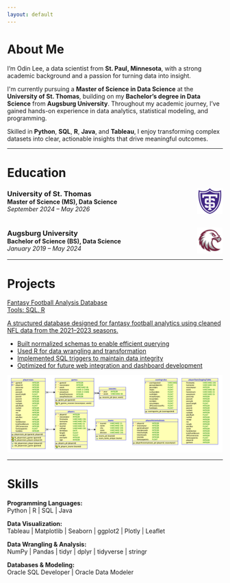 ```yaml
---
layout: default
---
```


# About Me

I’m Odin Lee, a data scientist from **St. Paul, Minnesota**, with a strong academic background and a passion for turning data into insight.

I'm currently pursuing a **Master of Science in Data Science** at the **University of St. Thomas**, building on my **Bachelor’s degree in Data Science** from **Augsburg University**. Throughout my academic journey, I’ve gained hands-on experience in data analytics, statistical modeling, and programming.

Skilled in **Python**, **SQL**, **R**, **Java**, and **Tableau**, I enjoy transforming complex datasets into clear, actionable insights that drive meaningful outcomes.

***

# Education

<div style="display: flex; gap: 2rem; flex-wrap: wrap; align-items: flex-start; margin-top: 1rem;">

  <!-- University of St. Thomas -->
  <div style="flex: 1; min-width: 300px;">
    <div style="display: flex; justify-content: space-between; align-items: center;">
      <div>
        <h3 style="margin: 0;">University of St. Thomas</h3>
        <p style="margin: 0;"><strong>Master of Science (MS), Data Science</strong><br>
        <em>September 2024 – May 2026</em></p>
      </div>
      <img src="assets/img/UniversitySt.Thomas-Logo.png" alt="University of St. Thomas Logo" width="60" height="60" style="margin-left: 1rem;" />
    </div>
  </div>

  <!-- Augsburg University -->
  <div style="flex: 1; min-width: 300px;">
    <div style="display: flex; justify-content: space-between; align-items: center;">
      <div>
        <h3 style="margin: 0;">Augsburg University</h3>
        <p style="margin: 0;"><strong>Bachelor of Science (BS), Data Science</strong><br>
        <em>January 2019 – May 2024</em></p>
      </div>
      <img src="assets/img/AugsburgUniversity-Logo.png" alt="Augsburg University Logo" width="60" height="60" style="margin-left: 1rem;" />
    </div>
  </div>

</div>

<hr />

<h1>Projects</h1>

<a class="project-card" href="https://github.com/OdinLeePro/FantasyFootballAnalysisDB" target="_blank" rel="noopener noreferrer">
  <div class="project-title">Fantasy Football Analysis Database</div>
  <div class="project-tools">Tools: SQL, R</div>
  <p>
    A structured database designed for fantasy football analytics using cleaned NFL data from the 2021–2023 seasons.
  </p>
  <ul>
    <li>Built normalized schemas to enable efficient querying</li>
    <li>Used R for data wrangling and transformation</li>
    <li>Implemented SQL triggers to maintain data integrity</li>
    <li>Optimized for future web integration and dashboard development</li>
  </ul>
  <img src="/assets/img/FinalProjectRationalModel.png" alt="Fantasy Football ER Diagram">
</a>

<hr />

# Skills

**Programming Languages:**  
Python | R | SQL | Java  

**Data Visualization:**  
Tableau | Matplotlib | Seaborn | ggplot2 | Plotly | Leaflet  

**Data Wrangling & Analysis:**  
NumPy | Pandas | tidyr | dplyr | tidyverse | stringr  

**Databases & Modeling:**  
Oracle SQL Developer | Oracle Data Modeler
